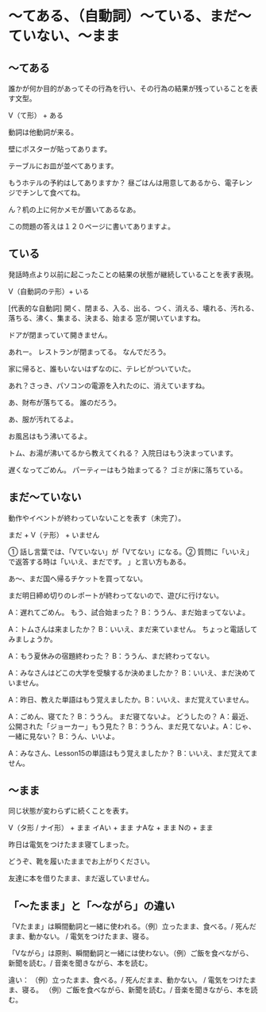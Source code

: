 # 〜てある、（自動詞）〜ている、まだ〜ていない、〜まま

## 〜てある
誰かが何か目的があってその行為を行い、その行為の結果が残っていることを表す文型。

V（て形） + ある

動詞は他動詞が来る。

壁にポスターが貼ってあります。

テーブルにお皿が並べてあります。

もうホテルの予約はしてありますか？
昼ごはんは用意してあるから、電子レンジでチンして食べてね。

ん？机の上に何かメモが置いてあるなあ。

この問題の答えは１２０ページに書いてありますよ。

## ている
発話時点より以前に起こったことの結果の状態が継続していることを表す表現。

V（自動詞のテ形）+ いる

[代表的な自動詞] 開く、閉まる、入る、出る、つく、消える、壊れる、汚れる、落ちる、沸く、集まる、決まる、始まる
窓が開いていますね。

ドアが閉まっていて開きません。

あれー。
レストランが閉まってる。
なんでだろう。

家に帰ると、誰もいないはずなのに、テレビがついていた。

あれ？さっき、パソコンの電源を入れたのに、消えていますね。

あ、財布が落ちてる。
誰のだろう。

あ、服が汚れてるよ。

お風呂はもう沸いてるよ。

トム、お湯が沸いてるから教えてくれる？
入院日はもう決まっています。

遅くなってごめん。
パーティーはもう始まってる？
ゴミが床に落ちている。




## まだ〜ていない
動作やイベントが終わっていないことを表す（未完了）。

まだ + V（テ形） + いません

① 話し言葉では、「Vていない」が「Vてない」になる。② 質問に「いいえ」で返答する時は「いいえ、まだです。
」と言い方もある。

あ〜、まだ国へ帰るチケットを買ってない。

まだ明日締め切りのレポートが終わってないので、遊びに行けない。

A：遅れてごめん。
もう、試合始まった？ B：ううん、まだ始まってないよ。

A：トムさんは来ましたか？ B：いいえ、まだ来ていません。
ちょっと電話してみましょうか。

A：もう夏休みの宿題終わった？ B：ううん、まだ終わってない。

A：みなさんはどこの大学を受験するか決めましたか？ B：いいえ、まだ決めていません。

A：昨日、教えた単語はもう覚えましたか。B：いいえ、まだ覚えていません。

A：ごめん、寝てた？ B：ううん。
まだ寝てないよ。
どうしたの？
A：最近、公開された「ジョーカー」もう見た？ B：ううん、まだ見てないよ。A：じゃ、一緒に見ない？ B：うん、いいよ。

A：みなさん、Lesson15の単語はもう覚えましたか？ B：いいえ、まだ覚えてません。




## 〜まま
同じ状態が変わらずに続くことを表す。

V（タ形 / ナイ形） + まま イAい + まま ナAな + まま Nの + まま

昨日は電気をつけたまま寝てしまった。

どうぞ、靴を履いたままでお上がりください。

友達に本を借りたまま、まだ返していません。

## 「〜たまま」と「〜ながら」の違い
「Vたまま」は瞬間動詞と一緒に使われる。（例）立ったまま、食べる。/  死んだまま、動かない。
/ 電気をつけたまま、寝る。

「Vながら」は原則、瞬間動詞と一緒には使わない。（例）ご飯を食べながら、新聞を読む。/ 音楽を聞きながら、本を読む。

違い： （例）立ったまま、食べる。/  死んだまま、動かない。
/ 電気をつけたまま、寝る。 （例）ご飯を食べながら、新聞を読む。/ 音楽を聞きながら、本を読む。

